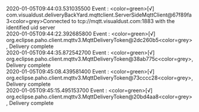 2020-01-05T09:44:03.531035500 Event : <color=green>[√]</color> com.visualdust.deliveryBackYard.mqttclient.ServerSideMqttClient@67f89fa3<color=grey>Connected to tcp://mqtt.visualdust.com:1883 with the identified uid server</color>  
2020-01-05T09:44:22.392685800 Event : <color=green>[√]</color> org.eclipse.paho.client.mqttv3.MqttDeliveryToken@2dc260b5<color=grey>, Delivery complete</color>  
2020-01-05T09:44:35.872542700 Event : <color=green>[√]</color> org.eclipse.paho.client.mqttv3.MqttDeliveryToken@38ab775c<color=grey>, Delivery complete</color>  
2020-01-05T09:45:08.439581400 Event : <color=green>[√]</color> org.eclipse.paho.client.mqttv3.MqttDeliveryToken@73cccc28<color=grey>, Delivery complete</color>  
2020-01-05T09:45:15.495153700 Event : <color=green>[√]</color> org.eclipse.paho.client.mqttv3.MqttDeliveryToken@20bd4aa8<color=grey>, Delivery complete</color>  

